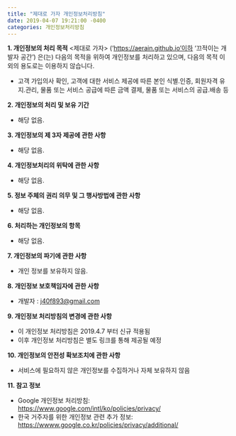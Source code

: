 ```yaml
---
title: "제대로 가자 개인정보처리방침"
date: 2019-04-07 19:21:00 -0400
categories: 개인정보처리방침
---
```


**1. 개인정보의 처리 목적** <제대로 가자> (‘https://aerain.github.io’이하 ‘끄적이는 개발자 공간’) 은(는) 다음의 목적을 위하여 개인정보를 처리하고 있으며, 다음의 목적 이외의 용도로는 이용하지 않습니다.

- 고객 가입의사 확인, 고객에 대한 서비스 제공에 따른 본인 식별.인증, 회원자격 유지.관리, 물품 또는 서비스 공급에 따른 금액 결제, 물품 또는 서비스의 공급.배송 등

**2. 개인정보의 처리 및 보유 기간**

- 해당 없음.

**3. 개인정보의 제 3자 제공에 관한 사항**
- 해당 없음.

**4. 개인정보처리의 위탁에 관한 사항**
- 해당 없음.

**5. 정보 주체의 권리 의무 및 그 행사방법에 관한 사항**
- 해당 없음.

**6. 처리하는 개인정보의 항목**
- 해당 없음.

**7. 개인정보의 파기에 관한 사항**
- 개인 정보를 보유하지 않음.

**8. 개인정보 보호책임자에 관한 사항**
- 개발자 : j40f893@gmail.com

**9. 개인정보 처리방침의 변경에 관한 사항**
- 이 개인정보 처리방침은 2019.4.7 부터 신규 적용됨
- 이후 개인정보 처리방침은 별도 링크를 통해 제공될 예정

**10. 개인정보의 안전성 확보조치에 관한 사항**
- 서비스에 필요하지 않은 개인정보를 수집하거나 자체 보유하지 않음

**11. 참고 정보**
- Google 개인정보 처리방침: https://www.google.com/intl/ko/policies/privacy/
- 한국 거주자를 위한 개인정보 관련 추가 정보: https://wwww.google.co.kr/policies/privacy/additional/
